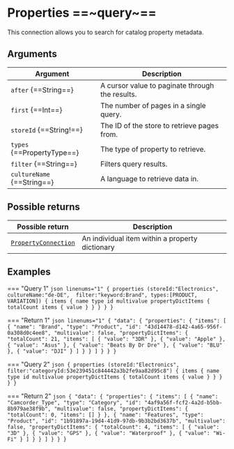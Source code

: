 # Properties ==~query~==

This connection allows you to search for catalog property metadata.

## Arguments

| Argument                   	| Description                                                	|
|----------------------------	|------------------------------------------------------------	|
| `after` {==String==}      	| A cursor value to paginate through the results.           	|
| `first` {==Int==}          	| The number of pages in a single query.                    	|
| `storeId` {==String!==}    	| The ID of the store to retrieve pages from.   	            |
| `types` {==PropertyType==} 	| The type of property to retrieve.                          	|
| `filter` {==String==}      	| Filters query results.                                    	|
| `cultureName` {==String==} 	| A language to retrieve data in.                            	|

## Possible returns

| Possible return                                                       	| Description                                      	|
|-----------------------------------------------------------------------	|-------------------------------------------------	|
| [`PropertyConnection`](../objects/Property/PropertyConnection.md)       | An individual item within a property dictionary 	|


## Examples

=== "Query 1"
    ```json linenums="1"
    {
      properties (storeId:"Electronics", cultureName:"de-DE", 
      filter:"keyword:Brand", types:[PRODUCT, VARIATION])
      {
        items
        {
          name
          type
          id
          multivalue
          propertyDictItems
          {
            totalCount
            items
            {
              value
            }
          }
        }
      }
    }
    ```

=== "Return 1"
    ```json linenums="1"
    {
      "data": {
        "properties": {
          "items": [
            {
              "name": "Brand",
              "type": "Product",
              "id": "43d14478-d142-4a65-956f-0a308d0c4ee8",
              "multivalue": false,
              "propertyDictItems": {
                "totalCount": 21,
                "items": [
                  {
                    "value": "3DR"
                  },
                  {
                    "value": "Apple"
                  },
                  {
                    "value": "Asus"
                  },
                  {
                    "value": "Beats By Dr Dre"
                  },
                  {
                    "value": "BLU"
                  },
                  {
                    "value": "DJI"
                  }
                ]
              }
            }
          ]
        }
      }
    }
    ```
    
=== "Query 2"
    ```json
    {
      properties (storeId:"Electronics", 
      filter:"categoryId:53e239451c844442a3b2fe9aa82d95c8")
      {
        items
        {
          name
          type
          id
          multivalue
          propertyDictItems
          {
            totalCount
            items
            {
              value
            }
          }
        }
      }
    }
    ```

=== "Return 2"
    ```json
    {
      "data": {
        "properties": {
          "items": [
            {
              "name": "Camcorder_Type",
              "type": "Category",
              "id": "4af9a56f-fcf2-4a2d-b5bb-8b979ae38f9b",
              "multivalue": false,
              "propertyDictItems": {
                "totalCount": 0,
                "items": []
              }
            },
            {
              "name": "Features",
              "type": "Product",
              "id": "1b91897a-19d4-41d9-97db-9b3b2bd3637b",
              "multivalue": false,
              "propertyDictItems": {
                "totalCount": 4,
                "items": [
                  {
                    "value": "3D"
                  },
                  {
                    "value": "GPS"
                  },
                  {
                    "value": "Waterproof"
                  },
                  {
                    "value": "Wi-Fi"
                  }
                ]
              }
            }
          ]
        }
      }
    }
    ```  